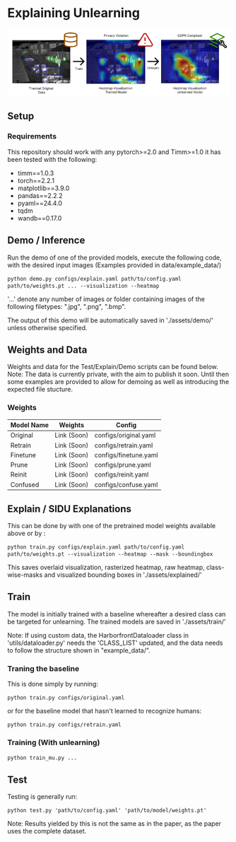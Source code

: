 # Explaining Unlearning
![Explaining Unlearning](assets/header_img.png)
## Setup
### Requirements
This repository should work with any pytorch>=2.0 and Timm>=1.0 it has been tested with the following:
 * timm==1.0.3
 * torch==2.2.1
 * matplotlib==3.9.0
 * pandas==2.2.2
 * pyaml==24.4.0
 * tqdm
 * wandb==0.17.0

## Demo / Inference
Run the demo of one of the provided models, execute the following code, with the desired input images (Examples provided in data/example_data/)
```
python demo.py configs/explain.yaml path/to/config.yaml path/to/weights.pt ... --visualization --heatmap
```
'...' denote any number of images or folder containing images of the following filetypes: ".jpg", ".png", ".bmp".

The output of this demo will be automatically saved in './assets/demo/' unless otherwise specified. 

## Weights and Data
Weights and data for the Test/Explain/Demo scripts can be found below.
Note: The data is currently private, with the aim to publish it soon. Until then some examples are provided to allow for demoing as well as introducing the expected file stucture.

### Weights
| Model Name    | Weights     | Config                  |
| ------------- | ------------| ------------------------|
|Original       | Link (Soon) | configs/original.yaml   |
|Retrain        | Link (Soon) |configs/retrain.yaml     |
|Finetune       | Link (Soon) |configs/finetune.yaml    |
|Prune          | Link (Soon) |configs/prune.yaml       |
|Reinit         | Link (Soon) |configs/reinit.yaml      |
|Confused       | Link (Soon) |configs/confuse.yaml     |

## Explain / SIDU Explanations
This can be done by with one of the pretrained  model weights available above or by :
```
python train.py configs/explain.yaml path/to/config.yaml path/to/weights.pt --visualization --heatmap --mask --boundingbox
```
This saves overlaid visualization, rasterized heatmap, raw heatmap, class-wise-masks and visualized bounding boxes in './assets/explained/'

## Train
The model is initially trained with a baseline whereafter a desired class can be targeted for unlearning.
The trained models are saved in './assets/train/'

Note: If using custom data, the HarborfrontDataloader class in 'utils/dataloader.py' needs the 'CLASS_LIST' updated, and the data needs to follow the structure shown in "example_data/".

### Traning the baseline
This is done simply by running:
```
python train.py configs/original.yaml
```
or for the baseline model that hasn't learned to recognize humans:
```
python train.py configs/retrain.yaml
```

### Training (With unlearning)
```
python train_mu.py ...
```
## Test
Testing is generally run: 
```
python test.py 'path/to/config.yaml' 'path/to/model/weights.pt'
```
Note: Results yielded by this is not the same as in the paper, as the paper uses the complete dataset.